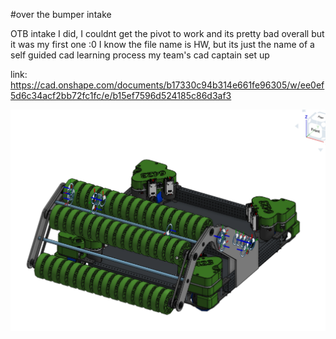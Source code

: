 #over the bumper intake

OTB intake I did, I couldnt get the pivot to work and its pretty bad overall but it was my first one :0
I know the file name is HW, but its just the name of a self guided cad learning process my team's cad captain set up

link: https://cad.onshape.com/documents/b17330c94b314e661fe96305/w/ee0ef5d6c34acf2bb72fc1fc/e/b15ef7596d524185c86d3af3

![alt text](https://github.com/LaitRider/overthebumper-intake/blob/main/Screenshot%202024-09-05%20at%206.26.43%20AM.png)
